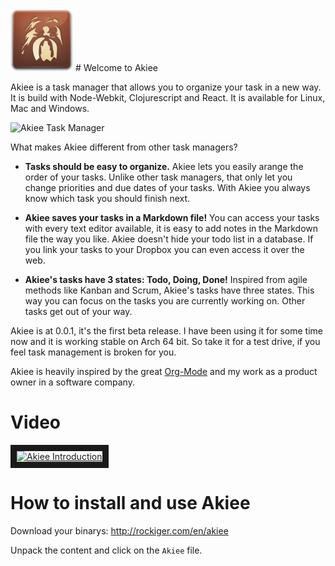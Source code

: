 <img alt="Akiee the task managen for hackers, wookie icon" src="./app/logo.png" width="100px"/>
# Welcome to Akiee

Akiee is a task manager that allows you to organize your task in a new way. It is build with Node-Webkit, Clojurescript and React. It is available for Linux, Mac and Windows.

![Akiee Task Manager](http://rockiger.com/static/img/akiee-leader-626.jpg "Akiee Task Manager")

What makes Akiee different from other task managers?

* **Tasks should be easy to organize.** Akiee lets you easily arange the order of your tasks. Unlike other task managers, that only let you change priorities and due dates of your tasks. With Akiee you always know which task you should finish next.

* **Akiee saves your tasks in a Markdown file!** You can access your tasks with every text editor available, it is easy to add notes in the Markdown file the way you like. Akiee doesn't hide your todo list in a database. If you link your tasks to your Dropbox you can even access it over the web.

* **Akiee's tasks have 3 states: Todo, Doing, Done!** Inspired from agile methods like Kanban and Scrum, Akiee's tasks have three states. This way you can focus on the tasks you are currently working on. Other tasks get out of your way.

Akiee is at 0.0.1, it's the first beta release. I have been using it for some time now and it is working stable on Arch 64 bit. So take it for a test drive, if you feel task management is broken for you.

Akiee is heavily inspired by the great [Org-Mode](http://orgmode.org/ "Org-Mode Website") and my work as a product owner in a software company.

# Video

<a href="http://www.youtube.com/watch?feature=player_embedded&v=78tyiA6u9k4" target="_blank"><img src="http://img.youtube.com/vi/78tyiA6u9k4/0.jpg" alt="Akiee Introduction" width="240" height="180" border="10" /></a>

# How to install and use Akiee

Download your binarys: http://rockiger.com/en/akiee

Unpack the content and click on the `Akiee` file.
